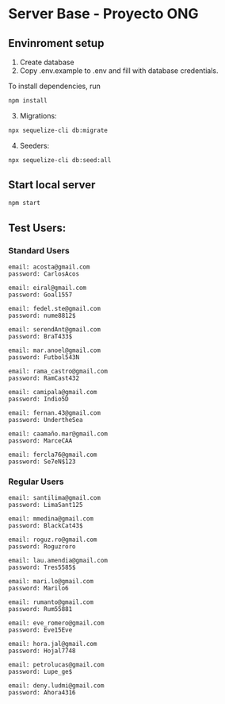 # Server Base - Proyecto ONG


## Envinroment setup

1) Create database
2) Copy .env.example to .env and fill with database credentials.

To install dependencies, run
``` bash
npm install
```

3) Migrations:
``` bash
npx sequelize-cli db:migrate
```

4) Seeders:
``` bash
npx sequelize-cli db:seed:all
```

## Start local server

``` bash
npm start
```

## Test Users:

### Standard Users

    email: acosta@gmail.com
    password: CarlosAcos
    
    email: eiral@gmail.com
    password: Goal1557
    
    email: fedel.ste@gmail.com
    password: nume8812$
    
    email: serendAnt@gmail.com
    password: BraT433$
    
    email: mar.anoel@gmail.com
    password: Futbol543N
    
    email: rama_castro@gmail.com
    password: RamCast432
    
    email: camipala@gmail.com
    password: Indio5D
    
    email: fernan.43@gmail.com
    password: UndertheSea
    
    email: caamaño.mar@gmail.com
    password: MarceCAA
    
    email: fercla76@gmail.com
    password: Se7eN$123
    

### Regular Users

    email: santilima@gmail.com
    password: LimaSant125
    
    email: mmedina@gmail.com
    password: BlackCat43$
    
    email: roguz.ro@gmail.com
    password: Roguzroro
    
    email: lau.amendia@gmail.com
    password: Tres5585$
    
    email: mari.lo@gmail.com
    password: Marilo6
    
    email: rumanto@gmail.com
    password: Rum55881
    
    email: eve_romero@gmail.com
    password: Eve15Eve
    
    email: hora.jal@gmail.com
    password: Hojal7748
    
    email: petrolucas@gmail.com
    password: Lupe_ge$
    
    email: deny.ludmi@gmail.com
    password: Ahora4316
      
